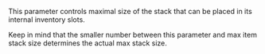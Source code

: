 This parameter controls maximal size of the stack that can be placed in its internal inventory slots.

Keep in mind that the smaller number between this parameter and max item stack size
determines the actual max stack size.